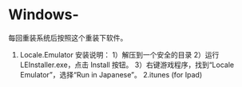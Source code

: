 # Windows-
每回重装系统后按照这个重装下软件。

1. Locale.Emulator
 安装说明：
  1）解压到一个安全的目录
  2）运行 LEInstaller.exe，点击 Install 按钮。
  3）右键游戏程序，找到“Locale Emulator”，选择“Run in Japanese”。
2.itunes (for Ipad)
